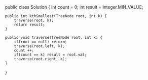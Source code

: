 public class Solution {
    int count = 0;
    int result = Integer.MIN_VALUE;

    public int kthSmallest(TreeNode root, int k) {
        traverse(root, k);
        return result;
    }

    public void traverse(TreeNode root, int k) {
        if(root == null) return;
        traverse(root.left, k);
        count ++;
        if(count == k) result = root.val;
        traverse(root.right, k);       
    }
}
